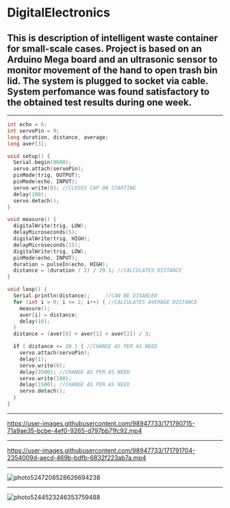 # DigitalElectronics
## This is description of intelligent waste container for small-scale  cases. Project is based on an Arduino Mega board and an ultrasonic sensor to monitor movement of the hand to open trash bin lid. The system is plugged to socket via cable. System perfomance was found satisfactory to the obtained test results during one week.
___ 
```c++
int echo = 6;
int servoPin = 9;
long duration, distance, average;
long aver[3];

void setup() {
  Serial.begin(9600);
  servo.attach(servoPin);
  pinMode(trig, OUTPUT);
  pinMode(echo, INPUT);
  servo.write(0); //CLOSES CAP ON STARTING
  delay(100);
  servo.detach();
}

void measure() {
  digitalWrite(trig, LOW);
  delayMicroseconds(5);
  digitalWrite(trig, HIGH);
  delayMicroseconds(15);
  digitalWrite(trig, LOW);
  pinMode(echo, INPUT);
  duration = pulseIn(echo, HIGH);
  distance = (duration / 2) / 29.1; //CALCULATES DISTANCE
}

void loop() {
  Serial.println(distance);     //CAN BE DISABLED
  for (int i = 0; i <= 2; i++) { //CALCULATES AVERAGE DISTANCE
    measure();
    aver[i] = distance;
    delay(10);
  }
  distance = (aver[0] + aver[1] + aver[2]) / 3;

  if ( distance <= 20 ) { //CHANGE AS PER AS NEED
    servo.attach(servoPin);
    delay(1);
    servo.write(0);
    delay(3500); //CHANGE AS PER AS NEED
    servo.write(180);
    delay(1500); //CHANGE AS PER AS NEED
    servo.detach();
  }
}
```
___ 


https://user-images.githubusercontent.com/98947733/171790715-71a9ae35-bcbe-4ef0-9265-d797bb71fc92.mp4
___


https://user-images.githubusercontent.com/98947733/171791704-2354009d-aecd-469b-bdfb-6832f223ab7a.mp4

___
![photo5247208528626694238](https://user-images.githubusercontent.com/98947733/171791837-b397047d-eb93-4171-a4f7-ba1efef69f12.jpg)
___
![photo5244523246353759488](https://user-images.githubusercontent.com/98947733/171792169-e93356ad-9d4f-4ffa-a7db-ac70b7033636.jpg)


